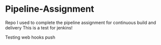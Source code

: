 # Pipeline-Assignment
Repo I used to complete the pipeline assignment for continuous build and delivery
This is a test for jenkins!

Testing web hooks push
